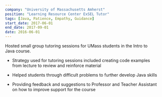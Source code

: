 ```yaml
---
company: "University of Massachusetts Amherst"
position: "Learning Resource Center ExSEL Tutor"
tags: [Java, Patience, Empathy, Guidance]
start_date: 2017-06-01
end_date: 2017-09-01
date: 2016-06-01
---
```


Hosted small group tutoring sessions for UMass students in the Intro to Java course.

* Strategy used for tutoring sessions included creating code examples from lecture to review and reinforce material

* Helped students through difficult problems to further develop Java skills

* Providing feedback and suggestions to Professor and Teacher Assistant on how to improve support for the course